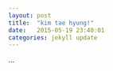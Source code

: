 ```yaml
---
layout: post
title:  "kim tae hyung!"
date:   2015-05-19 23:40:01
categories: jekyll update
---
```

...
